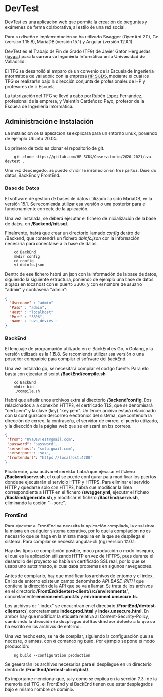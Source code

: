 # DevTest

DevTest es una aplicación web que permite la creación de preguntas y exámenes de forma colaborativa,
al estilo de una red social.

Para su diseño e implementación se ha utilizado Swagger (OpenApi 2.0), Go (versión 1.15.8), MariaDB
(versión 15.1) y Angular (versión 12.0.1).

DevTest es el Trabajo de Fin de Grado (TFG) de Javier Gatón Herguedas ([javgat](https://github.com/javgat))
para la carrera de Ingeniería Informática en la Universidad de Valladolid.

El TFG se desarrolló al amparo de un convenio de la Escuela de Ingeniería Informática de Valladolid con
la empresa [HP SCDS](https://hpscds.com/), mediante el cual los TFG se realizarán bajo la dirección
conjunta de profesionales de HP y profesores de la Escuela.

La tutorización del TFG se llevó a cabo por Rubén López Fernández, profesional de la empresa, y Valentín
Cardeñoso Payo, profesor de la Escuela de Ingeniería Informática.

## Administración e Instalación

La instalación de la aplicación se explicará para un entorno Linux, poniendo de ejemplo Ubuntu 20.04.

Lo primero de todo es clonar el repositorio de git.

```shell
    git clone https://gitlab.com/HP-SCDS/Observatorio/2020-2021/uva-devtest .
```

Una vez descargado, se puede dividir la instalación en tres partes: Base de datos, BackEnd y FrontEnd.

### Base de Datos

El software de gestión de bases de datos utilizado ha sido MariaDB, en la versión 15.1. Se recomienda
utilizar esa versión o una posterior para el funcionamiento correcto de la aplicación.

Una vez instalada, se deberá ejecutar el fichero de inicialización de la base de datos, en **/Backend/init.sql**.

Finalmente, habrá que crear un directorio llamado *config* dentro de /Backend, que contendrá un fichero
*dbinfo.json* con la información necesaria para conectarse a la base de datos.

```shell
    cd BackEnd
    mkdir config
    cd config
    vi dbinfo.json
```

Dentro de ese fichero habrá un json con la información de la base de datos, siguiendo la siguiente
estructura, poniendo de ejemplo una base de datos alojada en localhost con el puerto 3306, y con el
nombre de usuario "admin" y contraseña "admin":

```json
{
  "Username" : "admin",
  "Pass" : "admin",
  "Host" : "localhost",
  "Port" : "3306",
  "Name" : "uva_devtest"
}
```

### BackEnd

El lenguaje de programación utilizado en el BackEnd es Go, o Golang, y la versión utilizada es la 1.15.8.
Se recomienda utilizar esa versión o una posterior compatible para compilar el software del BackEnd.

Una vez instalado go, se necesitará compilar el código fuente. Para ello basta con ejecutar el script
**/BackEnd/compile.sh**

```shell
    cd BackEnd
    mkdir bin
    ./compile.sh
```

Habrá que añadir unos archivos extra al directorio **/Backend/config**. Dos relacionados a la conexión HTTPS,
el certificado TLS, que se denominará "cert.pem" y la clave (key) "key.pem". Un tercer archivo estará relacionado
con la configuración del correo electrónico del sistema, que contendrá la dirección de correo, la contraseña, el
servidor de correo, el puerto utilizado, y la dirección de la página web que se enlazará en los correos.

```json
{
 "from": "UVaDevTest@gmail.com",
 "password": "password",
 "serverhost": "smtp.gmail.com",
 "serverport": "587",
 "frontendurl": "https://localhost:4200"
}
```

Finalmente, para activar el servidor habrá que ejecutar el fichero **/Backend/serve.sh**, el cual se puede
configurar para modificar los puertos donde se ejecutarán el servicio HTTP y HTTPS. Para eliminar el servicio
HTTP y quedarse solo con HTTPS, habrá que modificar la línea correspondiente a HTTP en el fichero **/swagger.yml**,
ejecutar el fichero **/BackEnd/generate.sh**, y modificar el fichero **/BackEnd/serve.sh**, eliminando la opción
"--port:".

### FrontEnd

Para ejecutar el FrontEnd se necesita la aplicación compilada, la cual sirve la misma en cualquier sistema
operativo, por lo que la compilación no es necesario que se haga en la misma maquina en la que se despliega el
sistema. Para compilar se necesita angular-cli (ng) versión 12.0.1.

Hay dos tipos de compilación posible, modo producción o modo inseguro, el cual es la aplicación utilizando HTTP
en vez de HTTPS, pues durante el desarrollo del proyecto no había un certificado SSL real, por lo que se usaba
uno autofirmado, el cual daba problemas en algunos navegadores.

Antes de compilarlo, hay que modificar los archivos de entorno y el index. En los de entorno existe un campo
denominado *API_BASE_PATH* que contiene la dirección de la API que se va a llamar. Se trata de los archivos
en el directorio **/FrontEnd/devtest-client/src/environments/**, concretamente **environment.prod.ts** y
**environment.unsecure.ts**.

Los archivos de ``index'' se encuentran en el directorio **/FrontEnd/devtest-client/src/**, concretamente
**index.prod.html** y **index.unsecure.html**. En ambos hay que modificar la etiqueta relativa al Content-Security-Policy,
cambiando la dirección de despliegue del BackEnd por defecto a la que se ha escrito en los archivos de entorno.

Una vez hecho esto, se ha de compilar, siguiendo la configuración que se necesite, o ambas, con el comando ng build.
Por ejemplo se pone el modo producción:

```shell
    ng build --configuration production
```

Se generarán los archivos necesarios para el despliegue en un directorio dentro de **/FrontEnd/devtest-client/dist/**.

Es importante mencionar que, tal y como se explica en la sección 7.3.1 de la memoria del TFG, el
FrontEnd y el BackEnd tienen que estar desplegados bajo el mismo nombre de dominio.
